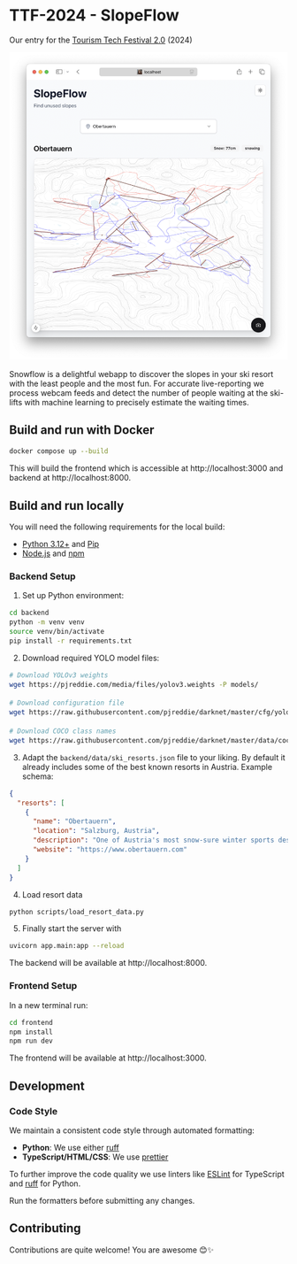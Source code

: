 # TTF-2024 - SlopeFlow

Our entry for the [Tourism Tech Festival 2.0](https://tourism-technology.com/) (2024)

![Screenshot](screenshot.png)

Snowflow is a delightful webapp to discover the slopes in your ski resort with
the least people and the most fun. For accurate live-reporting we process webcam
feeds and detect the number of people waiting at the ski-lifts with machine 
learning to precisely estimate the waiting times.


## Build and run with Docker

```bash
docker compose up --build
```

This will build the frontend which is accessible at http://localhost:3000 and backend at http://localhost:8000.

## Build and run locally

You will need the following requirements for the local build:

- [Python 3.12+](https://www.python.org/downloads/) and [Pip](https://pip.pypa.io/en/stable/installation/)
- [Node.js](https://nodejs.org/) and [npm](https://docs.npmjs.com/downloading-and-installing-node-js-and-npm) 


### Backend Setup

1. Set up Python environment:
```bash
cd backend
python -m venv venv
source venv/bin/activate 
pip install -r requirements.txt
```

2. Download required YOLO model files:
```bash
# Download YOLOv3 weights
wget https://pjreddie.com/media/files/yolov3.weights -P models/

# Download configuration file
wget https://raw.githubusercontent.com/pjreddie/darknet/master/cfg/yolov3.cfg -P models/

# Download COCO class names
wget https://raw.githubusercontent.com/pjreddie/darknet/master/data/coco.names -P models/
```

3. Adapt the `backend/data/ski_resorts.json` file to your liking. By default it already includes some of the best known resorts in Austria. Example schema:  

```json
{
  "resorts": [
    {
      "name": "Obertauern",
      "location": "Salzburg, Austria",
      "description": "One of Austria's most snow-sure winter sports destinations",
      "website": "https://www.obertauern.com"
    }
  ]
}
```

4. Load resort data
```bash
python scripts/load_resort_data.py
```

5. Finally start the server with
```bash
uvicorn app.main:app --reload
```

The backend will be available at http://localhost:8000.

### Frontend Setup

In a new terminal run:

```bash
cd frontend
npm install
npm run dev
```

The frontend will be available at http://localhost:3000.

## Development

### Code Style

We maintain a consistent code style through automated formatting:

- **Python**: We use either [ruff](https://github.com/astral-sh/ruff)
- **TypeScript/HTML/CSS**: We use [prettier](https://prettier.io/)

To further improve the code quality we use linters like [ESLint](https://eslint.org/) for TypeScript and [ruff](https://docs.astral.sh/ruff/) for Python.

Run the formatters before submitting any changes.

## Contributing

Contributions are quite welcome! You are awesome 😊✨
